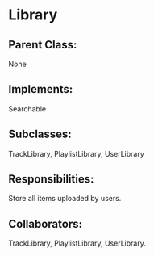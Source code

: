 # Library

## Parent Class:
None

## Implements:
Searchable

## Subclasses:
TrackLibrary, PlaylistLibrary, UserLibrary

## Responsibilities:
Store all items <T >uploaded by users.

## Collaborators:
TrackLibrary, PlaylistLibrary, UserLibrary.